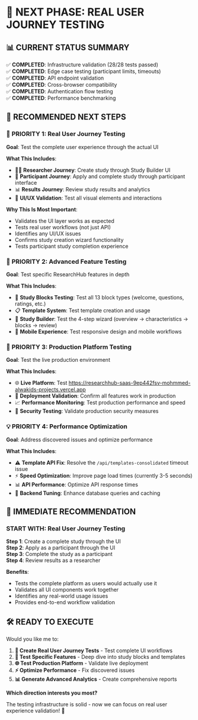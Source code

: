 # 🚀 NEXT PHASE: REAL USER JOURNEY TESTING

## 📊 **CURRENT STATUS SUMMARY**
✅ **COMPLETED**: Infrastructure validation (28/28 tests passed)  
✅ **COMPLETED**: Edge case testing (participant limits, timeouts)  
✅ **COMPLETED**: API endpoint validation  
✅ **COMPLETED**: Cross-browser compatibility  
✅ **COMPLETED**: Authentication flow testing  
✅ **COMPLETED**: Performance benchmarking  

## 🎯 **RECOMMENDED NEXT STEPS**

### 🥇 **PRIORITY 1: Real User Journey Testing**
**Goal**: Test the complete user experience through the actual UI

**What This Includes**:
- 👨‍🔬 **Researcher Journey**: Create study through Study Builder UI
- 👥 **Participant Journey**: Apply and complete study through participant interface  
- 📊 **Results Journey**: Review study results and analytics
- 🎨 **UI/UX Validation**: Test all visual elements and interactions

**Why This Is Most Important**:
- Validates the UI layer works as expected
- Tests real user workflows (not just API)
- Identifies any UI/UX issues
- Confirms study creation wizard functionality
- Tests participant study completion experience

### 🥈 **PRIORITY 2: Advanced Feature Testing**
**Goal**: Test specific ResearchHub features in depth

**What This Includes**:
- 🧩 **Study Blocks Testing**: Test all 13 block types (welcome, questions, ratings, etc.)
- 📋 **Template System**: Test template creation and usage
- 🎯 **Study Builder**: Test the 4-step wizard (overview → characteristics → blocks → review)
- 📱 **Mobile Experience**: Test responsive design and mobile workflows

### 🥉 **PRIORITY 3: Production Platform Testing**
**Goal**: Test the live production environment

**What This Includes**:
- 🌐 **Live Platform**: Test https://researchhub-saas-9ep442fsv-mohmmed-alwakids-projects.vercel.app
- 🚀 **Deployment Validation**: Confirm all features work in production
- 📈 **Performance Monitoring**: Test production performance and speed
- 🔐 **Security Testing**: Validate production security measures

### 💡 **PRIORITY 4: Performance Optimization**
**Goal**: Address discovered issues and optimize performance

**What This Includes**:
- ⚠️ **Template API Fix**: Resolve the `/api/templates-consolidated` timeout issue
- ⚡ **Speed Optimization**: Improve page load times (currently 3-5 seconds)
- 📊 **API Performance**: Optimize API response times
- 🔧 **Backend Tuning**: Enhance database queries and caching

## 🎯 **IMMEDIATE RECOMMENDATION**

### **START WITH: Real User Journey Testing**

**Step 1**: Create a complete study through the UI  
**Step 2**: Apply as a participant through the UI  
**Step 3**: Complete the study as a participant  
**Step 4**: Review results as a researcher  

**Benefits**:
- Tests the complete platform as users would actually use it
- Validates all UI components work together
- Identifies any real-world usage issues
- Provides end-to-end workflow validation

## 🛠️ **READY TO EXECUTE**

Would you like me to:

1. **🎯 Create Real User Journey Tests** - Test complete UI workflows
2. **🧩 Test Specific Features** - Deep dive into study blocks and templates  
3. **🌐 Test Production Platform** - Validate live deployment
4. **⚡ Optimize Performance** - Fix discovered issues
5. **📊 Generate Advanced Analytics** - Create comprehensive reports

**Which direction interests you most?** 

The testing infrastructure is solid - now we can focus on real user experience validation! 🚀

